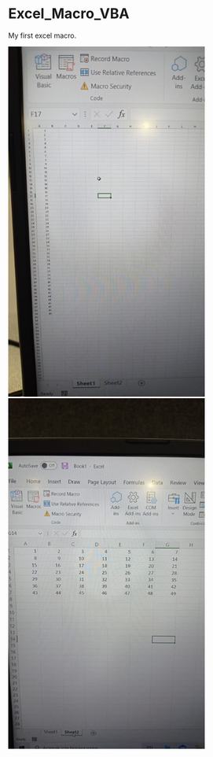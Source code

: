 # Excel_Macro_VBA
My first excel macro.


<p float="left">
  <img src="https://github.com/ErdalNayir/Excel_Macro_VBA/blob/main/WhatsApp%20Image%202021-11-23%20at%2019.23.55.jpeg" width="400,height="400" />                             
  <img src="https://github.com/ErdalNayir/Excel_Macro_VBA/blob/main/WhatsApp%20Image%202021-11-23%20at%2019.24.11.jpeg" width="400",height="400" /> 

</p>
